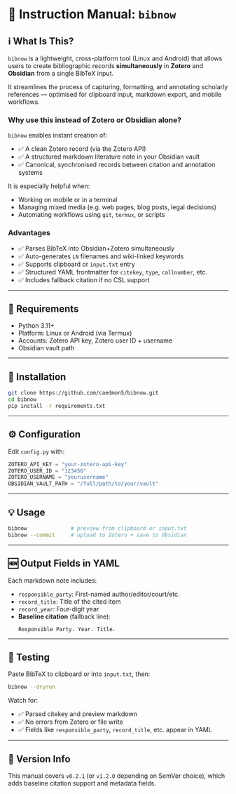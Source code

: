 # 📘 Instruction Manual: `bibnow`

## ℹ️ What Is This?

`bibnow` is a lightweight, cross-platform tool (Linux and Android) that allows users to create bibliographic records **simultaneously** in **Zotero** and **Obsidian** from a single BibTeX input.

It streamlines the process of capturing, formatting, and annotating scholarly references — optimised for clipboard input, markdown export, and mobile workflows.

### Why use this instead of Zotero or Obsidian alone?

`bibnow` enables instant creation of:
- ✅ A clean Zotero record (via the Zotero API)
- ✅ A structured markdown literature note in your Obsidian vault
- ✅ Canonical, synchronised records between citation and annotation systems

It is especially helpful when:
- Working on mobile or in a terminal
- Managing mixed media (e.g. web pages, blog posts, legal decisions)
- Automating workflows using `git`, `termux`, or scripts

### Advantages

- ✅ Parses BibTeX into Obsidian+Zotero simultaneously
- ✅ Auto-generates `LN` filenames and wiki-linked keywords
- ✅ Supports clipboard or `input.txt` entry
- ✅ Structured YAML frontmatter for `citekey`, `type`, `callnumber`, etc.
- ✅ Includes fallback citation if no CSL support

---

## 🔧 Requirements

- Python 3.11+
- Platform: Linux or Android (via Termux)
- Accounts: Zotero API key, Zotero user ID + username
- Obsidian vault path

---

## 🚀 Installation

```bash
git clone https://github.com/caedmon5/bibnow.git
cd bibnow
pip install -r requirements.txt
```

---

## ⚙️ Configuration

Edit `config.py` with:

```python
ZOTERO_API_KEY = "your-zotero-api-key"
ZOTERO_USER_ID = "123456"
ZOTERO_USERNAME = "yourusername"
OBSIDIAN_VAULT_PATH = "/full/path/to/your/vault"
```

---

## 💡 Usage

```bash
bibnow              # preview from clipboard or input.txt
bibnow --commit     # upload to Zotero + save to Obsidian
```

---

## 🆕 Output Fields in YAML

Each markdown note includes:

- `responsible_party`: First-named author/editor/court/etc.
- `record_title`: Title of the cited item
- `record_year`: Four-digit year
- **Baseline citation** (fallback line):
  ```
  Responsible Party. Year. Title.
  ```

---

## 🧪 Testing

Paste BibTeX to clipboard or into `input.txt`, then:

```bash
bibnow --dryrun
```

Watch for:
- ✅ Parsed citekey and preview markdown
- ✅ No errors from Zotero or file write
- ✅ Fields like `responsible_party`, `record_title`, etc. appear in YAML

---

## 🧭 Version Info

This manual covers `v0.2.1` (or `v1.2.0` depending on SemVer choice), which adds baseline citation support and metadata fields.
